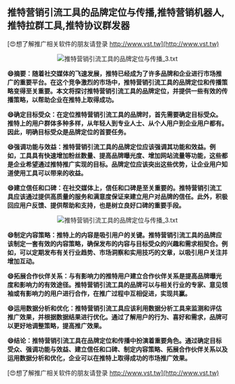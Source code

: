 ## **推特营销引流工具的品牌定位与传播,推特营销机器人,推特拉群工具,推特协议群发器**

[😍想了解推广相关软件的朋友请登录 http://www.vst.tw](http://www.vst.tw)

 <center><img src="https://vst.tw/MP4/tuiguang/png/5.png" alt="推特营销引流工具的品牌定位与传播_3.txt"></center>

**😄摘要：随着社交媒体的飞速发展，推特已经成为了许多品牌和企业进行市场推广的重要平台。在这个竞争激烈的市场中，推特营销引流工具的品牌定位和传播策略变得至关重要。本文将探讨推特营销引流工具的品牌定位，并提供一些有效的传播策略，以帮助企业在推特上取得成功。**

**😄确定目标受众：在定位推特营销引流工具的品牌时，首先需要确定目标受众。推特上的用户群体多种多样，从年轻人到专业人士、从个人用户到企业用户都有。因此，明确目标受众是品牌定位的首要任务。**

**😄强调功能与效益：推特营销引流工具的品牌定位应该强调其功能和效益。例如，工具具有快速增加粉丝数量、提高品牌曝光度、增加网站流量等功能，这些都是企业希望通过推特推广实现的目标。品牌定位应该突出这些优势，让企业用户知道使用工具可以带来的收益。**

**😄建立信任和口碑：在社交媒体上，信任和口碑是至关重要的。推特营销引流工具应该通过提供高质量的服务和满意度保证来建立用户对品牌的信任。此外，积极回应用户反馈、提供帮助和支持，也是树立良好口碑的重要手段。**

 <center><img src="https://vst.tw/MP4/tuiguang/png/4.png" alt="推特营销引流工具的品牌定位与传播_3.txt"></center>

**😄制定内容策略：推特上的内容是吸引用户的关键。推特营销引流工具的品牌应该制定一套有效的内容策略，确保发布的内容与目标受众的兴趣和需求相契合。例如，可以定期发布有关行业趋势、市场洞察和实用技巧的文章，以吸引用户关注并增加互动。**

**😄拓展合作伙伴关系：与有影响力的推特用户建立合作伙伴关系是提高品牌曝光度和影响力的有效途径。推特营销引流工具的品牌可以与相关行业的专家、意见领袖或有影响力的用户进行合作，在推广过程中互相促进，实现共赢。**

**😄运用数据分析和优化：推特营销引流工具应该利用数据分析工具来监测和评估推广效果，并根据数据结果进行优化。通过了解用户的行为、喜好和需求，品牌可以更好地调整策略，提高推广效果。**

**😄结论：推特营销引流工具在品牌定位和传播中扮演着重要角色。通过确定目标受众、强调功能与效益、建立信任和口碑、制定内容策略、拓展合作伙伴关系以及运用数据分析和优化，企业可以在推特上取得成功的市场推广效果。**

[😍想了解推广相关软件的朋友请登录 http://www.vst.tw](http://www.vst.tw)



